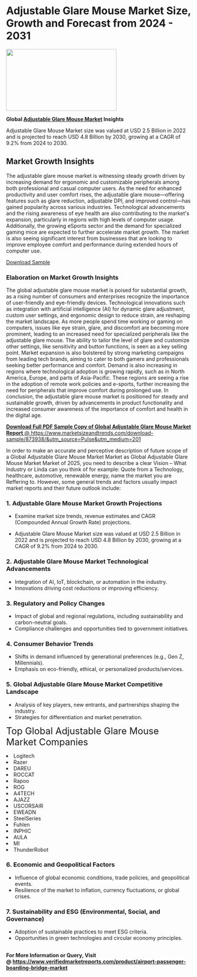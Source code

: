 <H1>Adjustable Glare Mouse Market Size, Growth and Forecast from 2024 - 2031</H1><img class="aligncenter size-medium wp-image-584254" src="https://thirdeyenews.in/wp-content/uploads/2024/09/Global-Market-Research-300x168.jpeg" alt="" width="300" height="168" /><p><strong>Global&nbsp;<a href="https://www.marketsizeandtrends.com/download-sample/873938/&amp;utm_source=Pulse&amp;utm_medium=201">Adjustable Glare Mouse Market</a> Insights</strong></p><p>Adjustable Glare Mouse Market size was valued at USD 2.5 Billion in 2022 and is projected to reach USD 4.8 Billion by 2030, growing at a CAGR of 9.2% from 2024 to 2030.</p><p><h2>Market Growth Insights</h2> The adjustable glare mouse market is witnessing steady growth driven by increasing demand for ergonomic and customizable peripherals among both professional and casual computer users. As the need for enhanced productivity and user comfort rises, the adjustable glare mouse—offering features such as glare reduction, adjustable DPI, and improved control—has gained popularity across various industries. Technological advancements and the rising awareness of eye health are also contributing to the market's expansion, particularly in regions with high levels of computer usage. Additionally, the growing eSports sector and the demand for specialized gaming mice are expected to further accelerate market growth. The market is also seeing significant interest from businesses that are looking to improve employee comfort and performance during extended hours of computer use. <p><a href="#">Download Sample</a></p> <h3>Elaboration on Market Growth Insights</h3> The global adjustable glare mouse market is poised for substantial growth, as a rising number of consumers and enterprises recognize the importance of user-friendly and eye-friendly devices. Technological innovations such as integration with artificial intelligence (AI) for dynamic glare adjustment, custom user settings, and ergonomic design to reduce strain, are reshaping the market landscape. As more people spend time working or gaming on computers, issues like eye strain, glare, and discomfort are becoming more prominent, leading to an increased need for specialized peripherals like the adjustable glare mouse. The ability to tailor the level of glare and customize other settings, like sensitivity and button functions, is seen as a key selling point. Market expansion is also bolstered by strong marketing campaigns from leading tech brands, aiming to cater to both gamers and professionals seeking better performance and comfort. Demand is also increasing in regions where technological adoption is growing rapidly, such as in North America, Europe, and parts of Asia-Pacific. These regions are seeing a rise in the adoption of remote work policies and e-sports, further increasing the need for peripherals that improve comfort during prolonged use. In conclusion, the adjustable glare mouse market is positioned for steady and sustainable growth, driven by advancements in product functionality and increased consumer awareness of the importance of comfort and health in the digital age. <p><a href="#"></p><p><span class=""><strong>Download Full PDF Sample Copy of Global Adjustable Glare Mouse Market Report</strong> @ <a href="https://www.marketsizeandtrends.com/download-sample/873938/&amp;utm_source=Pulse&amp;utm_medium=201" target="_blank">https://www.marketsizeandtrends.com/download-sample/873938/&amp;utm_source=Pulse&amp;utm_medium=201</a></span></p><p>In order to make an accurate and perceptive description of future scope of a Global&nbsp;Adjustable Glare Mouse Market Market as Global&nbsp;Adjustable Glare Mouse Market Market of 2025, you need to describe a clear Vision &ndash; What Industry or Linda can you think of for example: Quote from a Technology, healthcare, automotive, renewable energy, name the market you are Reffering to. However, some general trends and factors usually impact market reports and their future outlook include:</p><h3>1.&nbsp;<strong>Adjustable Glare Mouse Market Growth Projections</strong></h3><ul><li>Examine market size trends, revenue estimates and CAGR (Compounded Annual Growth Rate) projections.</li><li><p>Adjustable Glare Mouse Market size was valued at USD 2.5 Billion in 2022 and is projected to reach USD 4.8 Billion by 2030, growing at a CAGR of 9.2% from 2024 to 2030.</p></li></ul><h3>2.&nbsp;<strong>Adjustable Glare Mouse Market Technological Advancements</strong></h3><ul><li>Integration of AI, IoT, blockchain, or automation in the industry.</li><li>Innovations driving cost reductions or improving efficiency.</li></ul><h3>3.&nbsp;<strong>Regulatory and Policy Changes</strong></h3><ul><li>Impact of global and regional regulations, including sustainability and carbon-neutral goals.</li><li>Compliance challenges and opportunities tied to government initiatives.</li></ul><h3>4.&nbsp;<strong>Consumer Behavior Trends</strong></h3><ul><li>Shifts in demand influenced by generational preferences (e.g., Gen Z, Millennials).</li><li>Emphasis on eco-friendly, ethical, or personalized products/services.</li></ul><h3>5.&nbsp;<strong>Global Adjustable Glare Mouse Market Competitive Landscape</strong></h3><ul><li>Analysis of key players, new entrants, and partnerships shaping the industry.</li><li>Strategies for differentiation and market penetration.</li></ul><p data-pm-slice="1 1 []"><span style="color: inherit; font-family: inherit; font-size: 25px;">Top Global Adjustable Glare Mouse Market Companies</span></p><div class="" data-test-id=""><p><li>Logitech</li><li> Razer</li><li> DAREU</li><li> ROCCAT</li><li> Rapoo</li><li> ROG</li><li> A4TECH</li><li> AJAZZ</li><li> USCORSAIR</li><li> EWEADN</li><li> SteelSeries</li><li> Fuhlen</li><li> INPHIC</li><li> AULA</li><li> MI</li><li> ThunderRobot</li></p></div><h3>6.&nbsp;<strong>Economic and Geopolitical Factors</strong></h3><ul><li>Influence of global economic conditions, trade policies, and geopolitical events.</li><li>Resilience of the market to inflation, currency fluctuations, or global crises.</li></ul><h3>7.&nbsp;<strong>Sustainability and ESG (Environmental, Social, and Governance)</strong></h3><ul><li>Adoption of sustainable practices to meet ESG criteria.</li><li>Opportunities in green technologies and circular economy principles.</li></ul><h2><strong style="font-size: 14px;">For More Information or Query, Visit @&nbsp;</strong><a style="background-color: #ffffff; font-size: 14px;" href="https://www.marketsizeandtrends.com/report/adjustable-glare-mouse-market/" target="_blank">https://www.verifiedmarketreports.com/product/airport-passenger-boarding-bridge-market</a></h2>
